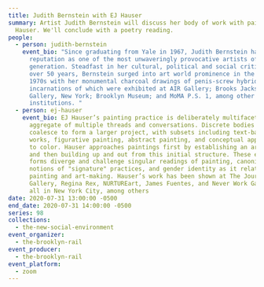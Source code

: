 ```yaml
---
title: Judith Bernstein with EJ Hauser
summary: Artist Judith Bernstein will discuss her body of work with painter, EJ
  Hauser. We'll conclude with a poetry reading.
people:
  - person: judith-bernstein
    event_bio: "Since graduating from Yale in 1967, Judith Bernstein has developed a
      reputation as one of the most unwaveringly provocative artists of her
      generation. Steadfast in her cultural, political and social critique for
      over 50 years, Bernstein surged into art world prominence in the early
      1970s with her monumental charcoal drawings of penis-screw hybrids; early
      incarnations of which were exhibited at AIR Gallery; Brooks Jackson Iolas
      Gallery, New York; Brooklyn Museum; and MoMA P.S. 1, among other
      institutions. "
  - person: ej-hauser
    event_bio: EJ Hauser’s painting practice is deliberately multifaceted, an
      aggregate of multiple threads and conversations. Discrete bodies of work
      coalesce to form a larger project, with subsets including text-based
      works, figurative painting, abstract painting, and conceptual approaches
      to color. Hauser approaches paintings first by establishing an armature
      and then building up and out from this initial structure. These early
      forms diverge and challenge singular readings of painting, canonical
      notions of "signature" practices, and gender identity as it relates to
      painting and art-making. Hauser’s work has been shown at The Journal
      Gallery, Regina Rex, NURTUREart, James Fuentes, and Never Work Gallery,
      all in New York City, among others
date: 2020-07-31 13:00:00 -0500
end_date: 2020-07-31 14:00:00 -0500
series: 98
collections:
  - the-new-social-environment
event_organizer:
  - the-brooklyn-rail
event_producer:
  - the-brooklyn-rail
event_platform:
  - zoom
---
```

